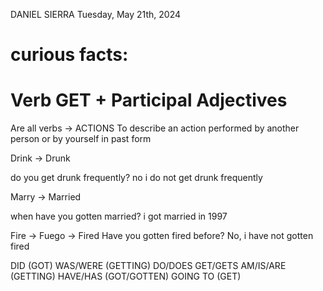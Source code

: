 DANIEL SIERRA
Tuesday, May 21th, 2024

# curious facts:

# Verb GET + Participal Adjectives
Are all verbs -> ACTIONS
To describe an action performed by another person or by yourself in past form

Drink -> Drunk 

do you get drunk frequently?
no i do not get drunk frequently

Marry -> Married

when have you gotten married?
i got married in 1997

Fire -> Fuego -> Fired
Have you gotten fired before?
No, i have not gotten fired

DID (GOT)
WAS/WERE (GETTING)
DO/DOES GET/GETS
AM/IS/ARE (GETTING)
HAVE/HAS (GOT/GOTTEN)
GOING TO (GET)